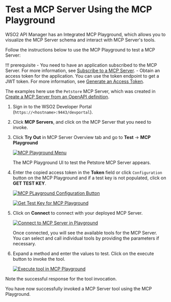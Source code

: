 # Test a MCP Server Using the MCP Playground

WSO2 API Manager has an Integrated MCP Playground, which allows you to visualize the MCP Server schema and interact with MCP Server's tools.

Follow the instructions below to use the MCP Playground to test a MCP Server:

!!! prerequisite
    - You need to have an application subscribed to the MCP Server. For more information, see [Subscribe to a MCP Server]({{base_path}}/mcp/subscribe-to-a-mcp-server/).
    - Obtain an access token for the application. You can use the token endpoint to get a JWT token. For more information, see [Generate an Access Token]({{base_path}}/consume/invoke-apis/invoke-api-using-tools/invoke-an-api-using-the-integrated-api-console/#step-3-get-an-access-token).

The examples here use the `Petstore` MCP Server, which was created in [Create a MCP Server from an OpenAPI definition]({{base_path}}/mcp/create-from-openapi/).

1. Sign in to the WSO2 Developer Portal (`https://<hostname>:9443/devportal`).

2. Click **MCP Servers**, and click on the MCP Server that you need to invoke.

3. Click **Try Out** in MCP Server Overview tab and go to **Test** → **MCP Playground**

    [![MCP Playground Menu]({{base_path}}/assets/img/mcp/mcp-playground-menu.png)]({{base_path}}/assets/img/mcp/mcp-playground-menu.png)

    The MCP Playground UI to test the Petstore MCP Server appears.

4. Enter the copied access token in the **Token** field or click `Configuration` button on the MCP Playground and if a test key is not populated, click on **GET TEST KEY**.

    [![MCP PLayground Configuration Button]({{base_path}}/assets/img/mcp/mcp-playground-config-btn.png)]({{base_path}}/assets/img/mcp/mcp-playground-config-btn.png)
    
    [![Get Test Key for MCP Playground]({{base_path}}/assets/img/mcp/mcp-playground-get-test-key.png)]({{base_path}}/assets/img/mcp/mcp-playground-get-test-key.png)

5. Click on **Connect** to connect with your deployed MCP Server.

    [![Connect to MCP Server in Playground]({{base_path}}/assets/img/mcp/mcp-playground-connect.png)]({{base_path}}/assets/img/mcp/mcp-playground-connect.png)

    Once connected, you will see the available tools for the MCP Server. You can select and call individual tools by providing the parameters if necessary.

6. Expand a method and enter the values to test. Click on the execute button to invoke the tool.

    [![Execute tool in MCP Playground]({{base_path}}/assets/img/mcp/mcp-playground-devportal.png)]({{base_path}}/assets/img/mcp/mcp-playground-devportal.png)

Note the successful response for the tool invocation.

You have now successfully invoked a MCP Server tool using the MCP Playground.
